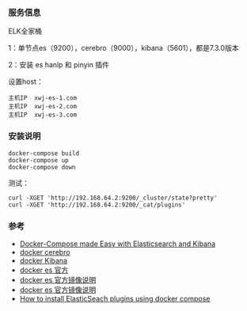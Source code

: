 ### 服务信息

ELK全家桶

1：单节点es（9200），cerebro（9000），kibana（5601），都是7.3.0版本

2：安装 es hanlp 和 pinyin 插件

设置host：

```
主机IP  xwj-es-1.com
主机IP  xwj-es-2.com
主机IP  xwj-es-3.com
```

### 安装说明

```
docker-compose build
docker-compose up
docker-compose down
```

测试：

```
curl -XGET 'http://192.168.64.2:9200/_cluster/state?pretty'
curl -XGET 'http://192.168.64.2:9200/_cat/plugins' 
```

### 参考

- [Docker-Compose made Easy with Elasticsearch and Kibana](https://levelup.gitconnected.com/docker-compose-made-easy-with-elasticsearch-and-kibana-4cb4110a80dd)
- [docker cerebro](https://github.com/lmenezes/cerebro)
- [docker Kibana](https://www.elastic.co/guide/en/kibana/current/docker.html)
- [docker es 官方](https://www.elastic.co/guide/en/elasticsearch/reference/current/docker.html)
- [docker es 官方镜像说明](https://github.com/elastic/elasticsearch/blob/7.16/distribution/docker/docker-compose.yml)
- [docker es 官方镜像说明](https://www.docker.elastic.co/r/elasticsearch)
- [How to install ElasticSeach plugins using docker compose](https://stackoverflow.com/questions/39691652/how-to-install-elasticseach-plugins-using-docker-compose)